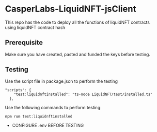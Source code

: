 # CasperLabs-LiquidNFT-jsClient

This repo has the code to deploy all the functions of liquidNFT contracts using liquidNFT contract hash

## Prerequisite

Make sure you have created, pasted and funded the keys before testing.

## Testing

Use the script file in package.json to perform the testing
```
"scripts": {
    "test:liquidnftinstalled": "ts-node LiquidNFT/test/installed.ts"
  },
```

Use the following commands to perform testing
```
npm run test:liquidnftinstalled

```

* CONFIGURE .env BEFORE TESTING

